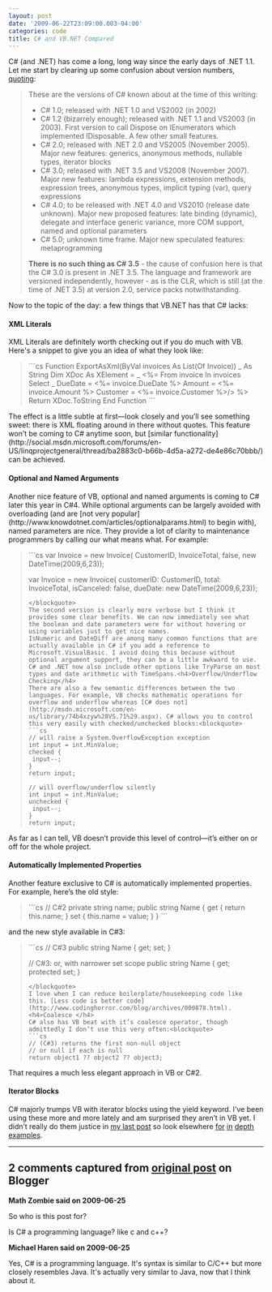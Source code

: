 ```yaml
---
layout: post
date: '2009-06-22T23:09:00.003-04:00'
categories: code
title: C# and VB.NET Compared
---
```



C# (and .NET) has come a long, long way since the early days of .NET 1.1. Let me start by clearing up some confusion about version numbers, [quoting](http://stackoverflow.com/questions/247621/what-are-the-correct-version-numbers-for-c/247623#247623):
<blockquote> 

These are the versions of C# known about at the time of this writing:    <ul>     <li>C# 1.0; released with .NET 1.0 and VS2002 (in 2002)</li>      <li>C# 1.2 (bizarrely enough); released with .NET 1.1 and VS2003 (in 2003). First version to call Dispose on IEnumerators which implemented IDisposable. A few other small features.</li>      <li>C# 2.0; released with .NET 2.0 and VS2005 (November 2005). Major new features: generics, anonymous methods, nullable types, iterator blocks</li>      <li>C# 3.0; released with .NET 3.5 and VS2008 (November 2007). Major new features: lambda expressions, extension methods, expression trees, anonymous types, implicit typing (var), query expressions</li>      <li>C# 4.0; to be released with .NET 4.0 and VS2010 (release date unknown). Major new proposed features: late binding (dynamic), delegate and interface generic variance, more COM support, named and optional parameters</li>      <li>C# 5.0; unknown time frame. Major new speculated features: metaprogramming</li>   </ul>  

**There is no such thing as C# 3.5** - the cause of confusion here is that the C# 3.0 is present in .NET 3.5. The language and framework are versioned independently, however - as is the CLR, which is still (at the time of .NET 3.5) at version 2.0, service packs notwithstanding.
</blockquote>

Now to the topic of the day: a few things that VB.NET has that C# lacks:  <h4>XML Literals</h4>

XML Literals are definitely worth checking out if you do much with VB. Here's a snippet to give you an idea of what they look like:
<blockquote>   
```cs
Function ExportAsXml(ByVal invoices As List(Of Invoice)) _ <span class="kwrd">
As</span> String
  Dim XDoc As XElement = _
      <Invoices xmlns="http://tempuri.org/Schema/…">
          <%= From invoice In invoices Select _
              <Invoice ID  = <%= invoice.ID %>
               DueDate     = <%= invoice.DueDate %>
               Amount      = <%= invoice.Amount %>
               Customer    = <%= invoice.Customer %>/> %>
              </Invoices>
  Return XDoc.ToString
End Function
```
</blockquote>
The effect is a little subtle at first—look closely and you’ll see something sweet: there is XML floating around in there without quotes. This feature won’t be coming to C# anytime soon, but [similar functionality](http://social.msdn.microsoft.com/forums/en-US/linqprojectgeneral/thread/ba2883c0-b66b-4d5a-a272-de4e86c70bbb/) can be achieved.<h4>Optional and Named Arguments</h4>
Another nice feature of VB, optional and named arguments is coming to C# later this year in C#4. While optional arguments can be largely avoided with overloading (and are [not very popular](http://www.knowdotnet.com/articles/optionalparams.html) to begin with), named parameters are nice. They provide a lot of clarity to maintenance programmers by calling our what means what. For example:
<blockquote>
```cs
var Invoice = new Invoice(
CustomerID, InvoiceTotal, false, new DateTime(2009,6,23));

var Invoice = new Invoice(
customerID: CustomerID, total: InvoiceTotal,
isCanceled: false, dueDate: new DateTime(2009,6,23));
```
</blockquote>
The second version is clearly more verbose but I think it provides some clear benefits. We can now immediately see what the boolean and date parameters were for without hovering or using variables just to get nice names.
IsNumeric and DateDiff are among many common functions that are actually available in C# if you add a reference to Microsoft.VisualBasic. I avoid doing this because without optional argument support, they can be a little awkward to use. C# and .NET now also include other options like TryParse on most types and date arithmetic with TimeSpans.<h4>Overflow/Underflow Checking</h4>
There are also a few semantic differences between the two languages. For example, VB checks mathematic operations for overflow and underflow whereas [C# does not](http://msdn.microsoft.com/en-us/library/74b4xzyw%28VS.71%29.aspx). C# allows you to control this very easily with checked/unchecked blocks:<blockquote>
```cs
// will raise a System.OverflowException exception
int input = int.MinValue;
checked {
 input--;
}
return input;

// will overflow/underflow silently
int input = int.MinValue;
unchecked {
 input--;
}
return input;
```
</blockquote>
As far as I can tell, VB doesn’t provide this level of control—it’s either on or off for the whole project.<h4>Automatically Implemented Properties</h4>
Another feature exclusive to C# is automatically implemented properties. For example, here’s the old style:<blockquote>
```cs
// C#2
private string name;
public string Name
{
  get { return this.name; }
  set { this.name = value; }
}
```
</blockquote>
and the new style available in C#3:
<blockquote>
```cs
// C#3
public string Name { get; set; }

// C#3: or, with narrower set scope
public string Name { get; protected set; }
```
</blockquote>
I love when I can reduce boilerplate/housekeeping code like this. [Less code is better code](http://www.codinghorror.com/blog/archives/000878.html).<h4>Coalesce </h4>
C# also has VB beat with it’s coalesce operator, though admittedly I don’t use this very often:<blockquote>
```cs
// (C#3) returns the first non-null object 
// or null if each is null
return object1 ?? object2 ?? object3;
```
</blockquote>
























That requires a much less elegant approach in VB or C#2.<h4>Iterator Blocks</h4>
C# majorly trumps VB with iterator blocks using the yield keyword. I’ve been using these more and more lately and am surprised they aren’t in VB yet. I didn’t really do them justice in [my last post](http://mharen.blogspot.com/2009/04/working-with-yield-keyword-in-c.html) so look elsewhere [for](http://csharpindepth.com/Articles/Chapter6/IteratorBlockImplementation.aspx) [in](http://msdn.microsoft.com/en-us/library/ee5kxzk0%28VS.80%29.aspx) [depth](http://www.developerfusion.com/article/9398/iterators-iterator-blocks-and-data-pipelines-in-c/) [examples](http://www.ondotnet.com/pub/a/dotnet/2004/06/07/liberty.html).

---

## 2 comments captured from [original post](https://blog.wassupy.com/2009/06/few-things-visual-basic-net-has-over-c.html) on Blogger

**Math Zombie said on 2009-06-25**

So who is this post for? 

Is C# a programming language? like c and c++?

**Michael Haren said on 2009-06-25**

Yes, C# is a programming language. It's syntax is similar to C/C++ but more closely resembles Java. It's actually very similar to Java, now that I think about it.

